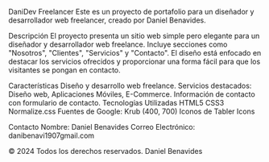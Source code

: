 DaniDev Freelancer
Este es un proyecto de portafolio para un diseñador y desarrollador web freelancer, creado por Daniel Benavides.

Descripción
El proyecto presenta un sitio web simple pero elegante para un diseñador y desarrollador web freelance. Incluye secciones como "Nosotros", "Clientes", "Servicios" y "Contacto". El diseño está enfocado en destacar los servicios ofrecidos y proporcionar una forma fácil para que los visitantes se pongan en contacto.

Características
Diseño y desarrollo web freelance.
Servicios destacados: Diseño web, Aplicaciones Móviles, E-Commerce.
Información de contacto con formulario de contacto.
Tecnologías Utilizadas
HTML5
CSS3
Normalize.css
Fuentes de Google: Krub (400, 700)
Iconos de Tabler Icons

Contacto
Nombre: Daniel Benavides
Correo Electrónico: danibenavi1907gmail.com

© 2024 Todos los derechos reservados. Daniel Benavides
